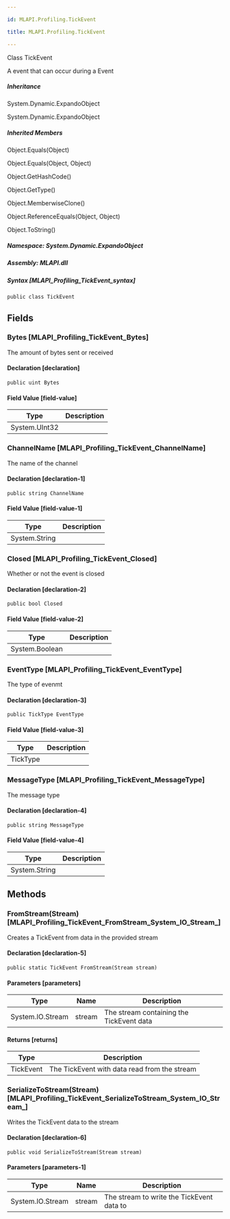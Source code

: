 ```yaml
---

id: MLAPI.Profiling.TickEvent

title: MLAPI.Profiling.TickEvent

---
```


Class TickEvent

<div class="markdown level0 summary" markdown="1">

A event that can occur during a Event

</div>

<div class="markdown level0 conceptual" markdown="1">

</div>

<div class="inheritance" markdown="1">

##### Inheritance

<div class="level0" markdown="1">

System.Dynamic.ExpandoObject

</div>

<div class="level1" markdown="1">

System.Dynamic.ExpandoObject

</div>

</div>

<div class="inheritedMembers" markdown="1">

##### Inherited Members

<div markdown="1">

Object.Equals(Object)

</div>

<div markdown="1">

Object.Equals(Object, Object)

</div>

<div markdown="1">

Object.GetHashCode()

</div>

<div markdown="1">

Object.GetType()

</div>

<div markdown="1">

Object.MemberwiseClone()

</div>

<div markdown="1">

Object.ReferenceEquals(Object, Object)

</div>

<div markdown="1">

Object.ToString()

</div>

</div>

##### **Namespace**: System.Dynamic.ExpandoObject

##### **Assembly**: MLAPI.dll

##### Syntax [MLAPI_Profiling_TickEvent_syntax]

    public class TickEvent

## Fields

### Bytes [MLAPI_Profiling_TickEvent_Bytes]

<div class="markdown level1 summary" markdown="1">

The amount of bytes sent or received

</div>

<div class="markdown level1 conceptual" markdown="1">

</div>

#### Declaration [declaration]

    public uint Bytes

#### Field Value [field-value]

| Type                                    | Description |
|-----------------------------------------|-------------|
| <span class="xref">System.UInt32</span> |             |

### ChannelName [MLAPI_Profiling_TickEvent_ChannelName]

<div class="markdown level1 summary" markdown="1">

The name of the channel

</div>

<div class="markdown level1 conceptual" markdown="1">

</div>

#### Declaration [declaration-1]

    public string ChannelName

#### Field Value [field-value-1]

| Type                                    | Description |
|-----------------------------------------|-------------|
| <span class="xref">System.String</span> |             |

### Closed [MLAPI_Profiling_TickEvent_Closed]

<div class="markdown level1 summary" markdown="1">

Whether or not the event is closed

</div>

<div class="markdown level1 conceptual" markdown="1">

</div>

#### Declaration [declaration-2]

    public bool Closed

#### Field Value [field-value-2]

| Type                                     | Description |
|------------------------------------------|-------------|
| <span class="xref">System.Boolean</span> |             |

### EventType [MLAPI_Profiling_TickEvent_EventType]

<div class="markdown level1 summary" markdown="1">

The type of evenmt

</div>

<div class="markdown level1 conceptual" markdown="1">

</div>

#### Declaration [declaration-3]

    public TickType EventType

#### Field Value [field-value-3]

| Type     | Description |
|----------|-------------|
| TickType |             |

### MessageType [MLAPI_Profiling_TickEvent_MessageType]

<div class="markdown level1 summary" markdown="1">

The message type

</div>

<div class="markdown level1 conceptual" markdown="1">

</div>

#### Declaration [declaration-4]

    public string MessageType

#### Field Value [field-value-4]

| Type                                    | Description |
|-----------------------------------------|-------------|
| <span class="xref">System.String</span> |             |

## Methods <span id="MLAPI_Profiling_TickEvent_FromStream_"></span>

### FromStream(Stream) [MLAPI_Profiling_TickEvent_FromStream_System_IO_Stream_]

<div class="markdown level1 summary" markdown="1">

Creates a TickEvent from data in the provided stream

</div>

<div class="markdown level1 conceptual" markdown="1">

</div>

#### Declaration [declaration-5]

    public static TickEvent FromStream(Stream stream)

#### Parameters [parameters]

| Type                                       | Name                                      | Description                              |
|--------------------------------------------|-------------------------------------------|------------------------------------------|
| <span class="xref">System.IO.Stream</span> | <span class="parametername">stream</span> | The stream containing the TickEvent data |

#### Returns [returns]

| Type      | Description                                  |
|-----------|----------------------------------------------|
| TickEvent | The TickEvent with data read from the stream |

<span id="MLAPI_Profiling_TickEvent_SerializeToStream_"></span>

### SerializeToStream(Stream) [MLAPI_Profiling_TickEvent_SerializeToStream_System_IO_Stream_]

<div class="markdown level1 summary" markdown="1">

Writes the TickEvent data to the stream

</div>

<div class="markdown level1 conceptual" markdown="1">

</div>

#### Declaration [declaration-6]

    public void SerializeToStream(Stream stream)

#### Parameters [parameters-1]

| Type                                       | Name                                      | Description                               |
|--------------------------------------------|-------------------------------------------|-------------------------------------------|
| <span class="xref">System.IO.Stream</span> | <span class="parametername">stream</span> | The stream to write the TickEvent data to |
